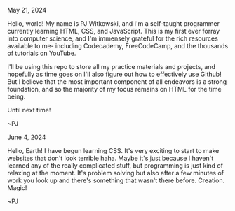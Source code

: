   May 21, 2024
  
  Hello, world! My name is PJ Witkowski, and I'm a self-taught programmer currently learning HTML, CSS, and JavaScript.
This is my first ever forray into computer science, and I'm immensely grateful for the rich resources available to me- including Codecademy, FreeCodeCamp, and the thousands of tutorials on YouTube.

  I'll be using this repo to store all my practice materials and projects, and hopefully as time goes on I'll also
figure out how to effectively use Github! But I believe that the most important component of all endeavors is a strong foundation, and so the majority of my focus remains on HTML for the time being.

Until next time!

~PJ

  June 4, 2024

  Hello, Earth! I have begun learning CSS. It's very exciting to start to make websites that don't look terrible haha. Maybe it's just because I haven't learned any of the really complicated stuff, but programming is just kind of relaxing at the moment. It's problem solving but also after a few minutes of work you look up and there's something that wasn't there before. Creation. Magic!

~PJ
